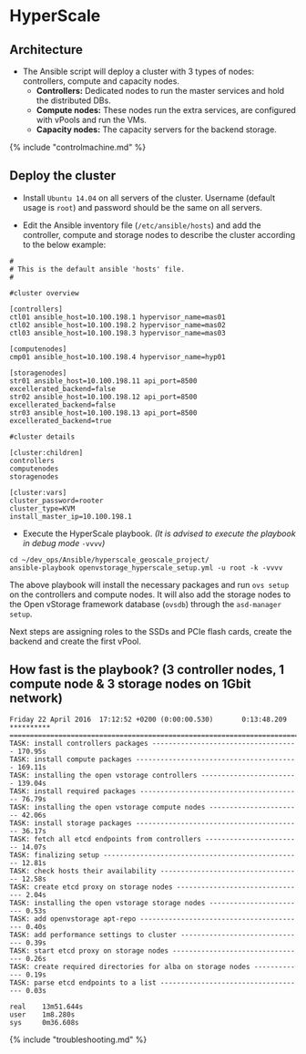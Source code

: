 # HyperScale

## Architecture
* The Ansible script will deploy a cluster with 3 types of nodes: controllers, compute and capacity nodes.
    * **Controllers:** Dedicated nodes to run the master services and hold the distributed DBs.
    * **Compute nodes:** These nodes run the extra services, are configured with vPools and run the VMs.
    * **Capacity nodes:** The capacity servers for the backend storage.

{% include "controlmachine.md" %}

## Deploy the cluster

* Install `Ubuntu 14.04` on all servers of the cluster. Username (default usage is `root`) and password should be the same on all servers.

* Edit the Ansible inventory file (`/etc/ansible/hosts`) and add the controller, compute and storage nodes to describe the cluster according to the below example:

```
#
# This is the default ansible 'hosts' file.
#

#cluster overview

[controllers]
ctl01 ansible_host=10.100.198.1 hypervisor_name=mas01
ctl02 ansible_host=10.100.198.2 hypervisor_name=mas02
ctl03 ansible_host=10.100.198.3 hypervisor_name=mas03

[computenodes]
cmp01 ansible_host=10.100.198.4 hypervisor_name=hyp01

[storagenodes]
str01 ansible_host=10.100.198.11 api_port=8500 excellerated_backend=false
str02 ansible_host=10.100.198.12 api_port=8500 excellerated_backend=false
str03 ansible_host=10.100.198.13 api_port=8500 excellerated_backend=true

#cluster details

[cluster:children]
controllers
computenodes
storagenodes

[cluster:vars]
cluster_password=rooter
cluster_type=KVM
install_master_ip=10.100.198.1
```

* Execute the HyperScale playbook. *(It is advised to execute the playbook in debug mode* `-vvvv`*)*

```
cd ~/dev_ops/Ansible/hyperscale_geoscale_project/
ansible-playbook openvstorage_hyperscale_setup.yml -u root -k -vvvv
```

The above playbook will install the necessary packages and run `ovs setup` on the controllers and compute nodes. It will also add the storage nodes to the Open vStorage framework database (`ovsdb`) through the `asd-manager setup`.

Next steps are assigning roles to the SSDs and PCIe flash cards, create the backend and create the first vPool.

## How fast is the playbook? (3 controller nodes, 1 compute node & 3 storage nodes on 1Gbit network)

```
Friday 22 April 2016  17:12:52 +0200 (0:00:00.530)       0:13:48.209 **********
===============================================================================
TASK: install controllers packages ------------------------------------ 170.95s
TASK: install compute packages ---------------------------------------- 169.11s
TASK: installing the open vstorage controllers ------------------------ 139.04s
TASK: install required packages ---------------------------------------- 76.79s
TASK: installing the open vstorage compute nodes ----------------------- 42.06s
TASK: install storage packages ----------------------------------------- 36.17s
TASK: fetch all etcd endpoints from controllers ------------------------ 14.07s
TASK: finalizing setup ------------------------------------------------- 12.81s
TASK: check hosts their availability ----------------------------------- 12.58s
TASK: create etcd proxy on storage nodes -------------------------------- 2.04s
TASK: installing the open vstorage storage nodes ------------------------ 0.53s
TASK: add openvstorage apt-repo ----------------------------------------- 0.40s
TASK: add performance settings to cluster ------------------------------- 0.39s
TASK: start etcd proxy on storage nodes --------------------------------- 0.26s
TASK: create required directories for alba on storage nodes ------------- 0.19s
TASK: parse etcd endpoints to a list ------------------------------------ 0.03s

real    13m51.644s
user    1m8.280s
sys     0m36.608s
```
{% include "troubleshooting.md" %}
